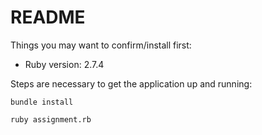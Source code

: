 # README

Things you may want to confirm/install first:

* Ruby version: 2.7.4

Steps are necessary to get the application up and running:

`bundle install`

`ruby assignment.rb`




